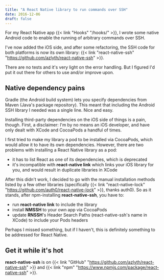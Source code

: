 ```yaml
---
title: "A React Native library to run commands over SSH"
date: 2016-12-06
draft: false
---
```

For my React Native app {{< link "Hooks" "/hooks/" >}}, I wrote some native Android code to enable
the running of arbitrary commands over SSH.

I've now added the iOS side, and after some refactoring, the SSH code for both platforms is now its
own library: {{< link "react-native-ssh" "https://github.com/azlyth/react-native-ssh" >}}.

There are no tests and it's very light on the error handling. But I figured I'd put it out there
for others to use and/or improve upon.

## Native dependency pains

Gradle (the Android build system) lets you specify dependencies from Maven (Java's package
repository). This meant that including the Android SSH library I needed was a single line. Nice and
easy.

Installing third-party dependencies on the iOS side of things is a pain, though. First, a
disclaimer: I'm by no means an iOS developer, and have only dealt with XCode and CocoaPods a
handful of times.

I first tried to make my library a pod to be installed via CocoaPods, which would allow it to have
its own dependencies. However, there are two problems with installing a React Native library as a
pod:

- it has to list React as one of its dependencies, which is deprecated
- it's incompatible with **react-native link** which links your iOS library for you, and would result
in duplicate libraries in XCode

After this didn't work, I decided to go with the manual installation methods listed by a few other
libraries (specifically {{< link "react-native-lock" "https://github.com/auth0/react-native-lock" >}}, thanks
auth0). So as it stands, after npm-installing **react-native-ssh**, you have to:

- run **react-native link** to include the library
- install **NMSSH** to your own app via CocoaPods
- update **RNSSH**'s Header Search Paths (react-native-ssh's name in XCode) to include your Pods
headers

Perhaps I missed something, but if I haven't, this is definitely something to be addressed for
React Native.

## Get it while it's hot

**react-native-ssh** is on {{< link "GitHub" "https://github.com/azlyth/react-native-ssh" >}} and
{{< link "npm" "https://www.npmjs.com/package/react-native-ssh" >}}.
